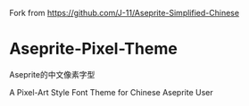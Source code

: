 Fork from https://github.com/J-11/Aseprite-Simplified-Chinese

# Aseprite-Pixel-Theme
Aseprite的中文像素字型  
  
A Pixel-Art Style Font Theme for Chinese Aseprite User
